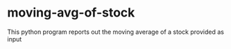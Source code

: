 # moving-avg-of-stock
This python program reports out the moving average of a stock provided as input

